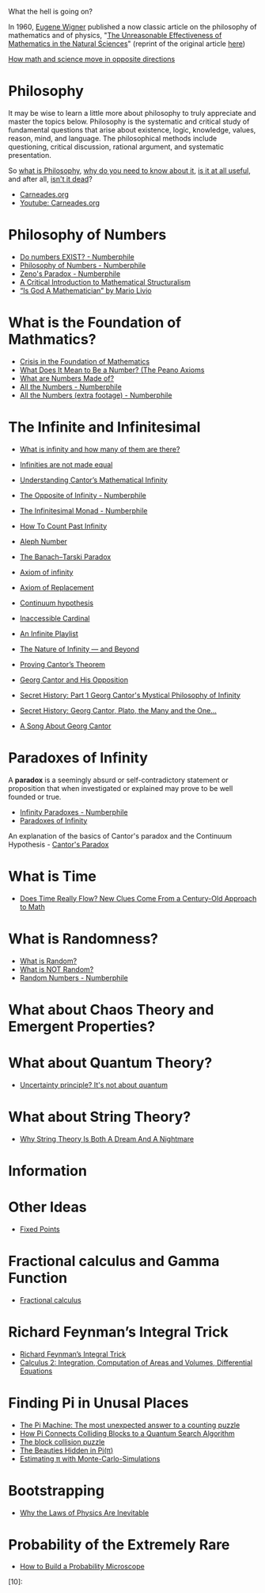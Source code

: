 What the hell is going on?

In 1960, [Eugene Wigner][01]
published a now classic article on the philosophy of mathematics and of physics,
"[The Unreasonable Effectiveness of Mathematics in the Natural Sciences][02]"
(reprint of the original article [here][03])

[How math and science move in opposite directions](https://medium.com/@jblake17/how-math-and-science-move-in-opposite-directions-53820a836c4c)

# Philosophy
It may be wise to learn a little more about philosophy to truly appreciate and master the topics below.
Philosophy is the systematic and critical study of fundamental questions that arise
about existence, logic, knowledge, values, reason, mind, and language.
The philosophical methods include questioning, critical discussion, rational argument, and systematic presentation.

So [what is Philosophy][04], [why do you need to know about it][05], [is it at all useful][06],
and  after all, [isn't it dead][07]?

* [Carneades.org](https://carneades.org/)
* [Youtube: Carneades.org](https://www.youtube.com/user/carneadesofcyrene)

# Philosophy of Numbers
* [Do numbers EXIST? - Numberphile](https://www.youtube.com/watch?v=1EGDCh75SpQ)
* [Philosophy of Numbers - Numberphile](https://www.youtube.com/watch?v=vA2cdHLKYB8)
* [Zeno's Paradox - Numberphile](https://www.youtube.com/watch?v=u7Z9UnWOJNY)
* [A Critical Introduction to Mathematical Structuralism](https://medium.com/cantors-paradise/a-critical-introduction-to-mathematical-structuralism-3cb039427647)
* [“Is God A Mathematician” by Mario Livio](https://medium.com/cantors-paradise/is-god-a-mathematician-by-mario-livio-a7ae4beec5e2)

# What is the Foundation of Mathmatics?
* [Crisis in the Foundation of Mathematics](https://www.youtube.com/watch?v=KTUVdXI2vng)
* [What Does It Mean to Be a Number? (The Peano Axioms](https://www.youtube.com/watch?v=3gBoP8jZ1Is)
* [What are Numbers Made of?](https://www.youtube.com/watch?v=S4zfmcTC5bM)
* [All the Numbers - Numberphile](https://www.youtube.com/watch?v=5TkIe60y2GI)
* [All the Numbers (extra footage) - Numberphile](https://www.youtube.com/watch?v=LsBQhfkw5ag)

# The Infinite and Infinitesimal
* [What is infinity and how many of them are there?](https://medium.com/@tivadar.danka/what-is-infinity-and-how-many-of-them-are-there-c4912322b5ad)
* [Infinities are not made equal](https://towardsdatascience.com/infinities-are-not-made-equal-7f707e055efa)
* [Understanding Cantor’s Mathematical Infinity](https://medium.com/however-mathematics/understanding-cantors-mathematical-infinity-bc9ffe7465da)
* [The Opposite of Infinity - Numberphile](https://www.youtube.com/watch?v=WYijIV5JrKg&t=215s)
* [The Infinitesimal Monad - Numberphile](https://www.youtube.com/watch?v=BBp0bEczCNg)
* [How To Count Past Infinity](https://www.youtube.com/watch?v=SrU9YDoXE88)
* [Aleph Number](https://en.wikipedia.org/wiki/Aleph_number#Aleph-null)
* [The Banach–Tarski Paradox](https://www.youtube.com/watch?v=s86-Z-CbaHA)
* [Axiom of infinity](https://en.wikipedia.org/wiki/Axiom_of_infinity)
* [Axiom of Replacement](https://en.wikipedia.org/wiki/Axiom_schema_of_replacement)
* [Continuum hypothesis](https://en.wikipedia.org/wiki/Continuum_hypothesis)
* [Inaccessible Cardinal](https://en.wikipedia.org/wiki/Inaccessible_cardinal)
* [An Infinite Playlist](https://www.youtube.com/playlist?list=PLa6IE8XPP_glwNKmFfl2tEL0b7E9D0WRr)
* [The Nature of Infinity — and Beyond](https://medium.com/cantors-paradise/the-nature-of-infinity-and-beyond-a05c146df02c)
* [Proving Cantor’s Theorem](https://medium.com/cantors-paradise/proving-cantors-theorem-dbfbc4a37f56)

* [Georg Cantor and His Opposition](https://www.youtube.com/watch?v=cM1sl9QszsI)
* [Secret History: Part 1 Georg Cantor's Mystical Philosophy of Infinity](https://www.youtube.com/watch?v=L26Ioa3WAtc&list=RDQM0DRQbISDFMk&start_radio=1)
* [Secret History: Georg Cantor, Plato, the Many and the One...](https://www.youtube.com/watch?v=ejnMdfFbj7k&list=RDQM0DRQbISDFMk&index=2)
* [A Song About Georg Cantor](https://www.youtube.com/watch?v=QUP5Z4Fb5k4)

# Paradoxes of Infinity
A **paradox** is a seemingly absurd or self-contradictory statement or proposition
that when investigated or explained may prove to be well founded or true.

* [Infinity Paradoxes - Numberphile](https://www.youtube.com/watch?v=dDl7g_2x74Q)
* [Paradoxes of Infinity](https://www.cut-the-knot.org/WhatIs/Infinity/Paradoxes.shtml)

An explanation of the basics of Cantor's paradox and the Continuum Hypothesis - [Cantor's Paradox](https://www.youtube.com/watch?v=WIrdyu9WquQ)

# What is Time
* [Does Time Really Flow? New Clues Come From a Century-Old Approach to Math](https://www.quantamagazine.org/does-time-really-flow-new-clues-come-from-a-century-old-approach-to-math-20200407/)

# What is Randomness?
* [What is Random?](https://www.youtube.com/watch?v=9rIy0xY99a0)
* [What is NOT Random?](https://www.youtube.com/watch?v=sMb00lz-IfE)
* [Random Numbers - Numberphile](https://www.youtube.com/watch?v=SxP30euw3-0)

# What about Chaos Theory and Emergent Properties?

# What about Quantum Theory?
* [Uncertainty principle? It's not about quantum](https://www.youtube.com/watch?v=MBnnXbOM5S4&feature=em-subs_digest)

# What about String Theory?
* [Why String Theory Is Both A Dream And A Nightmare](https://medium.com/starts-with-a-bang/why-string-theory-is-both-a-dream-and-a-nightmare-20f47fe6e99a)

# Information

# Other Ideas
* [Fixed Points](https://www.youtube.com/watch?v=csInNn6pfT4)

# Fractional calculus and Gamma Function
* [Fractional calculus](https://medium.com/@notaredpanda/fractional-calculus-48192f4e9c9f)

# Richard Feynman’s Integral Trick
* [Richard Feynman’s Integral Trick](https://medium.com/dialogue-and-discourse/richard-feynmans-integral-trick-e7afae85e25c)
* [Calculus 2: Integration, Computation of Areas and Volumes, Differential Equations](https://www.youtube.com/playlist?list=PLlXfTHzgMRUKGna43cvDO4NZEEOdM4vcR)

# Finding Pi in Unusal Places
* [The Pi Machine: The most unexpected answer to a counting puzzle](https://medium.com/@christopher.fraser/the-pi-machine-the-most-unexpected-answer-to-a-counting-puzzle-b365db558b12)
* [How Pi Connects Colliding Blocks to a Quantum Search Algorithm](https://www.quantamagazine.org/how-pi-connects-colliding-blocks-to-a-quantum-search-algorithm-20200121/)
* [The block collision puzzle](https://www.youtube.com/playlist?list=PLZHQObOWTQDMalCO_AXOC5GWsuY8bOC_Y)
* [The Beauties Hidden in Pi(π)](https://medium.com/however-mathematics/the-beauties-hidden-in-pi-%CF%80-1c614e636426)
* [Estimating π with Monte-Carlo-Simulations](https://medium.com/cantors-paradise/estimating-%CF%80-using-monte-carlo-simulations-3459a84b5ef9)

# Bootstrapping
* [Why the Laws of Physics Are Inevitable](https://www.quantamagazine.org/how-simple-rules-bootstrap-the-laws-of-physics-20191209/)

# Probability of the Extremely Rare
* [How to Build a Probability Microscope](https://nautil.us/issue/44/Luck/-how-to-build-a-probability-microscope)



[01]:https://en.wikipedia.org/wiki/Eugene_Wigner
[02]:https://en.wikipedia.org/wiki/The_Unreasonable_Effectiveness_of_Mathematics_in_the_Natural_Sciences
[03]:https://www.dartmouth.edu/~matc/MathDrama/reading/Wigner.html
[04]:https://www.youtube.com/watch?v=ZqOmPbats6w
[05]:https://www.brown.edu/academics/philosophy/undergraduate/philosophy-what-and-why
[06]:https://www.youtube.com/watch?v=zOGXvSsksSw
[07]:https://www.youtube.com/watch?v=H0lQAcqcmSg
[08]:
[09]:
[10]:
